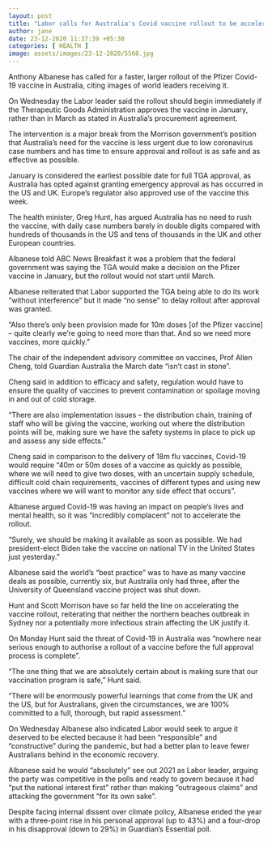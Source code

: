 ```yaml
---
layout: post
title: "Labor calls for Australia's Covid vaccine rollout to be accelerated"
author: jane 
date: 23-12-2020 11:37:39 +05:30 
categories: [ HEALTH ] 
image: assets/images/23-12-2020/5568.jpg
---
```

Anthony Albanese has called for a faster, larger rollout of the Pfizer Covid-19 vaccine in Australia, citing images of world leaders receiving it.

On Wednesday the Labor leader said the rollout should begin immediately if the Therapeutic Goods Administration approves the vaccine in January, rather than in March as stated in Australia’s procurement agreement.

The intervention is a major break from the Morrison government’s position that Australia’s need for the vaccine is less urgent due to low coronavirus case numbers and has time to ensure approval and rollout is as safe and as effective as possible.

January is considered the earliest possible date for full TGA approval, as Australia has opted against granting emergency approval as has occurred in the US and UK. Europe’s regulator also approved use of the vaccine this week.

The health minister, Greg Hunt, has argued Australia has no need to rush the vaccine, with daily case numbers barely in double digits compared with hundreds of thousands in the US and tens of thousands in the UK and other European countries.

Albanese told ABC News Breakfast it was a problem that the federal government was saying the TGA would make a decision on the Pfizer vaccine in January, but the rollout would not start until March.

Albanese reiterated that Labor supported the TGA being able to do its work “without interference” but it made “no sense” to delay rollout after approval was granted.

“Also there’s only been provision made for 10m doses [of the Pfizer vaccine] – quite clearly we’re going to need more than that. And so we need more vaccines, more quickly.”

The chair of the independent advisory committee on vaccines, Prof Allen Cheng, told Guardian Australia the March date “isn’t cast in stone”.

Cheng said in addition to efficacy and safety, regulation would have to ensure the quality of vaccines to prevent contamination or spoilage moving in and out of cold storage.

“There are also implementation issues – the distribution chain, training of staff who will be giving the vaccine, working out where the distribution points will be, making sure we have the safety systems in place to pick up and assess any side effects.”

Cheng said in comparison to the delivery of 18m flu vaccines, Covid-19 would require “40m or 50m doses of a vaccine as quickly as possible, where we will need to give two doses, with an uncertain supply schedule, difficult cold chain requirements, vaccines of different types and using new vaccines where we will want to monitor any side effect that occurs”.

Albanese argued Covid-19 was having an impact on people’s lives and mental health, so it was “incredibly complacent” not to accelerate the rollout.

“Surely, we should be making it available as soon as possible. We had president-elect Biden take the vaccine on national TV in the United States just yesterday.”

Albanese said the world’s “best practice” was to have as many vaccine deals as possible, currently six, but Australia only had three, after the University of Queensland vaccine project was shut down.

Hunt and Scott Morrison have so far held the line on accelerating the vaccine rollout, reiterating that neither the northern beaches outbreak in Sydney nor a potentially more infectious strain affecting the UK justify it.

On Monday Hunt said the threat of Covid-19 in Australia was “nowhere near serious enough to authorise a rollout of a vaccine before the full approval process is complete”.

“The one thing that we are absolutely certain about is making sure that our vaccination program is safe,” Hunt said.

“There will be enormously powerful learnings that come from the UK and the US, but for Australians, given the circumstances, we are 100% committed to a full, thorough, but rapid assessment.”

On Wednesday Albanese also indicated Labor would seek to argue it deserved to be elected because it had been “responsible” and “constructive” during the pandemic, but had a better plan to leave fewer Australians behind in the economic recovery.

Albanese said he would “absolutely” see out 2021 as Labor leader, arguing the party was competitive in the polls and ready to govern because it had “put the national interest first” rather than making “outrageous claims” and attacking the government “for its own sake”.

Despite facing internal dissent over climate policy, Albanese ended the year with a three-point rise in his personal approval (up to 43%) and a four-drop in his disapproval (down to 29%) in Guardian’s Essential poll.